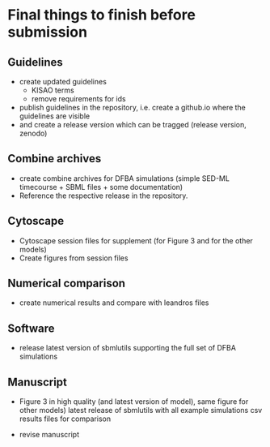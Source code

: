 # Final things to finish before submission

## Guidelines
- create updated guidelines 
  - KISAO terms
  - remove requirements for ids
- publish guidelines in the repository, i.e. create a github.io where the guidelines are visible
- and create a release version which can be tragged (release version, zenodo)

## Combine archives
- create combine archives for DFBA simulations (simple SED-ML timecourse + SBML files + some documentation)
- Reference the respective release in the repository.

## Cytoscape
- Cytoscape session files for supplement (for Figure 3 and for the other models)
- Create figures from session files

## Numerical comparison
- create numerical results and compare with leandros files

## Software
- release latest version of sbmlutils supporting the full set of DFBA simulations

## Manuscript
- Figure 3 in high quality (and latest version of model), same figure for other models) 
latest release of sbmlutils with all example simulations
csv results files for comparison

- revise manuscript
